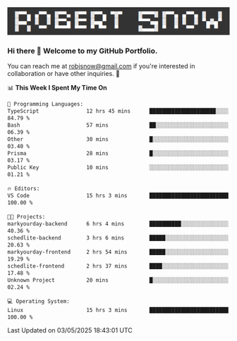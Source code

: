 <img alt="myname" src="assets/name.png" />

### Hi there 👋 Welcome to my GitHub Portfolio.
You can reach me at robjsnow@gmail.com if you're interested in collaboration or have other inquiries.  :briefcase:



<!--START_SECTION:waka-->
📊 **This Week I Spent My Time On** 

```text
💬 Programming Languages: 
TypeScript               12 hrs 45 mins      █████████████████████░░░░   84.79 % 
Bash                     57 mins             ██░░░░░░░░░░░░░░░░░░░░░░░   06.39 % 
Other                    30 mins             █░░░░░░░░░░░░░░░░░░░░░░░░   03.40 % 
Prisma                   28 mins             █░░░░░░░░░░░░░░░░░░░░░░░░   03.17 % 
Public Key               10 mins             ░░░░░░░░░░░░░░░░░░░░░░░░░   01.21 % 

🔥 Editors: 
VS Code                  15 hrs 3 mins       █████████████████████████   100.00 % 

🐱‍💻 Projects: 
markyourday-backend      6 hrs 4 mins        ██████████░░░░░░░░░░░░░░░   40.36 % 
schedlite-backend        3 hrs 6 mins        █████░░░░░░░░░░░░░░░░░░░░   20.63 % 
markyourday-frontend     2 hrs 54 mins       █████░░░░░░░░░░░░░░░░░░░░   19.29 % 
schedlite-frontend       2 hrs 37 mins       ████░░░░░░░░░░░░░░░░░░░░░   17.48 % 
Unknown Project          20 mins             █░░░░░░░░░░░░░░░░░░░░░░░░   02.24 % 

💻 Operating System: 
Linux                    15 hrs 3 mins       █████████████████████████   100.00 % 
```


 Last Updated on 03/05/2025 18:43:01 UTC
<!--END_SECTION:waka-->

<!--
**robjsnow/robjsnow** is a ✨ _special_ ✨ repository because its `README.md` (this file) appears on your GitHub profile.

Here are some ideas to get you started:

- 🔭 I’m currently working on ...
- 🌱 I’m currently learning ...
- 👯 I’m looking to collaborate on ...
- 🤔 I’m looking for help with ...
- 💬 Ask me about ...
- 📫 How to reach me: ...
- 😄 Pronouns: ...
- ⚡ Fun fact: ...
-->

